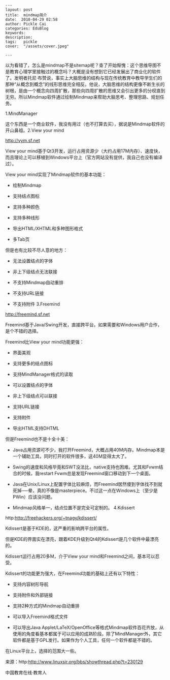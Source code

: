 
    ---
    layout: post  
    title:  mindmap简介  
    date:  2010-04-29 02:58  
    author: Pickle Cai  
    categories: EduBlog  
    keywords: 
    description:   
    tags:	pickle   
    cover:  "/assets/cover.jpeg"  

    ---  
    
以为看错了，怎么是mindmap不是sitemap呢？查了开始惭愧：这个思维导图不是教育心理学里接触过的概念吗？大概是没有想到它已经发展出了商业化的软件了。发明者托尼·布赞说，事实上大脑思维的结构与现在传统教育中教导学生们的那种“从概念到概念”的线形思维完全相反。他说，大脑思维的结构更像不断生长的树根，是由一个概念向四周扩散，那些向四周扩散的思维又会引出更多的分杈直到无穷。所以Mindmap软件通过绘制Mindmap来帮助大脑思考、整理思路、规划任务。

1.MindManager

这个东西是一个商业软件，我没有用过（也不打算去买），据说是Mindmap软件的开山鼻祖。2.View your mind

http://vym.sf.net

View your mind基于Qt3开发，运行占用资源少（大约占用17M内存）、速度快，而且理论上可以移植到Windows平台上（官方网站没有提供，我自己也没有编译过）。

View your mind实现了Mindmap软件的基本功能：

* 绘制Mindmap

* 支持结点图标

* 支持多种颜色

* 支持多种线形

* 导出HTML/XHTML和多种图形格式

* 多Tab页



但是也有比较不尽人意的地方：

* 无法设置结点的字体

* 非上下级结点无法联接

* 不支持Mindmap自动重排

* 不支持URL链接

* 不支持附件 3.Freemind

http://freemind.sf.net

Freemind基于Java/Swing开发，直接跨平台。如果需要和Windows用户合作，是个不错的选择。

Freemind比View your mind功能更强：

* 界面美观

* 支持更多的结点图标

* 支持MindManager格式的读取

* 可以设置结点的字体

* 非上下级结点可以联接

* 支持URL链接

* 支持附件

* 导出HTML支持DHTML



但是Freemind也不是十全十美：

* Java占用资源可不少，我打开Freemind，大概占用40M内存。Mindmap本是一个辅助工具，同时打开的软件很多，这40M显得太大了。

* Swing的速度和风格毕竟和SWT没法比，native支持也困难。尤其和Fvwm结合的时候，我restart Fvwm总是发现Freemind窗口移动到下一个桌面。

* Java在Unix/Linux上配置字体比较麻烦，而Freemind居然傻到字体找不到就死掉──晕，真的不像是masterpiece。不过这一点在Windows上（至少是PWin）应该没问题。

* Mindmap风格单一，结点位置不是完全可定制的。 4.Kdissert

http:http://freehackers.org/~tnagy/kdissert/

Kdissert是基于KDE的，这严重的影响跨平台的属性。

但是KDE的界面实在漂亮，跟着KDE升级到Qt4的Kdissert是几个软件中最漂亮的。

Kdissert运行占用20多M，介于View your mind和Freemind之间，基本可以忍受。

Kdissert的功能更为强大，在Freemind功能的基础上还有以下特性：

* 支持内容树形导航

* 支持附件和外部链接

* 支持2种方式的Mindmap自动重排

* 可以导入Freemind格式文件

* 可以导出Java Applet/LaTeX/OpenOffice等格式Mindmap软件百花齐放，从使用的角度看基本都属于可以应用的成熟阶段。除了MindManager外，其它软件都是基于GPL发行。如果作为个人工具，任何一个软件都是不错的。

在Linux平台上，选择的范围大一些。

 

来源：http:http://www.linuxsir.org/bbs/showthread.php?t=230129

						

		    
 中国教育在线·教育人


